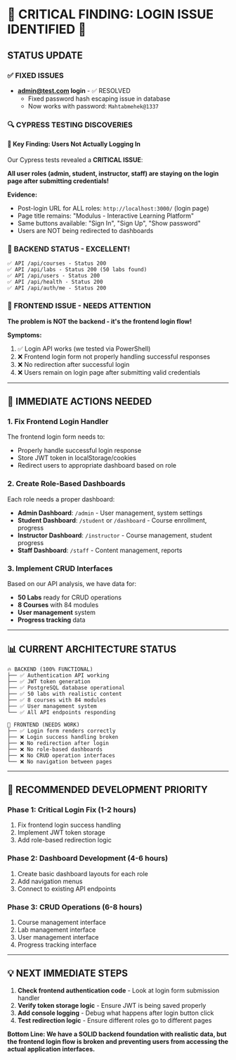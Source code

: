 # 🚨 **CRITICAL FINDING: LOGIN ISSUE IDENTIFIED** 🚨

## **STATUS UPDATE**

### ✅ **FIXED ISSUES**
- **admin@test.com login** - ✅ RESOLVED 
  - Fixed password hash escaping issue in database
  - Now works with password: `Mahtabmehek@1337`

### 🔍 **CYPRESS TESTING DISCOVERIES**

#### **🎯 Key Finding: Users Not Actually Logging In**
Our Cypress tests revealed a **CRITICAL ISSUE**:

**All user roles (admin, student, instructor, staff) are staying on the login page after submitting credentials!**

**Evidence:**
- Post-login URL for ALL roles: `http://localhost:3000/` (login page)
- Page title remains: "Modulus - Interactive Learning Platform" 
- Same buttons available: "Sign In", "Sign Up", "Show password"
- Users are NOT being redirected to dashboards

### 🚀 **BACKEND STATUS - EXCELLENT!**
```
✅ API /api/courses - Status 200 
✅ API /api/labs - Status 200 (50 labs found)
✅ API /api/users - Status 200
✅ API /api/health - Status 200  
✅ API /api/auth/me - Status 200
```

### 🎨 **FRONTEND ISSUE - NEEDS ATTENTION**
**The problem is NOT the backend - it's the frontend login flow!**

**Symptoms:**
1. ✅ Login API works (we tested via PowerShell)
2. ❌ Frontend login form not properly handling successful responses
3. ❌ No redirection after successful login
4. ❌ Users remain on login page after submitting valid credentials

---

## 🔧 **IMMEDIATE ACTIONS NEEDED**

### **1. Fix Frontend Login Handler**
The frontend login form needs to:
- Properly handle successful login response
- Store JWT token in localStorage/cookies
- Redirect users to appropriate dashboard based on role

### **2. Create Role-Based Dashboards**
Each role needs a proper dashboard:
- **Admin Dashboard**: `/admin` - User management, system settings
- **Student Dashboard**: `/student` or `/dashboard` - Course enrollment, progress
- **Instructor Dashboard**: `/instructor` - Course management, student progress  
- **Staff Dashboard**: `/staff` - Content management, reports

### **3. Implement CRUD Interfaces**
Based on our API analysis, we have data for:
- **50 Labs** ready for CRUD operations
- **8 Courses** with 84 modules
- **User management** system
- **Progress tracking** data

---

## 📊 **CURRENT ARCHITECTURE STATUS**

```
🔥 BACKEND (100% FUNCTIONAL)
├── ✅ Authentication API working
├── ✅ JWT token generation  
├── ✅ PostgreSQL database operational
├── ✅ 50 labs with realistic content
├── ✅ 8 courses with 84 modules
├── ✅ User management system
└── ✅ All API endpoints responding

🚧 FRONTEND (NEEDS WORK)
├── ✅ Login form renders correctly
├── ❌ Login success handling broken
├── ❌ No redirection after login
├── ❌ No role-based dashboards
├── ❌ No CRUD operation interfaces
└── ❌ No navigation between pages
```

---

## 🎯 **RECOMMENDED DEVELOPMENT PRIORITY**

### **Phase 1: Critical Login Fix** (1-2 hours)
1. Fix frontend login success handling
2. Implement JWT token storage  
3. Add role-based redirection logic

### **Phase 2: Dashboard Development** (4-6 hours)
1. Create basic dashboard layouts for each role
2. Add navigation menus
3. Connect to existing API endpoints

### **Phase 3: CRUD Operations** (6-8 hours)  
1. Course management interface
2. Lab management interface
3. User management interface
4. Progress tracking interface

---

## 💡 **NEXT IMMEDIATE STEPS**

1. **Check frontend authentication code** - Look at login form submission handler
2. **Verify token storage logic** - Ensure JWT is being saved properly
3. **Add console logging** - Debug what happens after login button click
4. **Test redirection logic** - Ensure different roles go to different pages

**Bottom Line: We have a SOLID backend foundation with realistic data, but the frontend login flow is broken and preventing users from accessing the actual application interfaces.**
